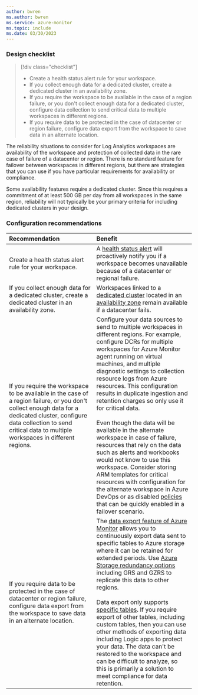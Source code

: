 ```yaml
---
author: bwren
ms.author: bwren
ms.service: azure-monitor
ms.topic: include
ms.date: 03/30/2023
---
```


### Design checklist

> [!div class="checklist"]
> - Create a health status alert rule for your workspace.
> - If you collect enough data for a dedicated cluster, create a dedicated cluster in an availability zone.
> - If you require the workspace to be available in the case of a region failure, or you don't collect enough data for a dedicated cluster, configure data collection to send critical data to multiple workspaces in different regions.
> - If you require data to be protected in the case of datacenter or region failure, configure data export from the workspace to save data in an alternate location.

The reliability situations to consider for Log Analytics workspaces are availability of the workspace and protection of collected data in the rare case of failure of a datacenter or region. There is no standard feature for failover between workspaces in different regions, but there are strategies that you can use if you have particular requirements for availability or compliance.

Some availability features require a dedicated cluster. Since this requires a commitment of at least 500 GB per day from all workspaces in the same region, reliability will not typically be your primary criteria for including dedicated clusters in your design.

### Configuration recommendations

| Recommendation | Benefit |
|:---|:---|
| Create a health status alert rule for your workspace. | A [health status alert](../logs/log-analytics-workspace-health.md#view-log-analytics-workspace-health-and-set-up-health-status-alerts) will proactively notify you if a workspace becomes unavailable because of a datacenter or regional failure. |
| If you collect enough data for a dedicated cluster, create a dedicated cluster in an availability zone. | Workspaces linked to a [dedicated cluster](../logs/logs-dedicated-clusters.md) located in an [availability zone](../logs/availability-zones.md#data-resilience---supported-regions) remain available if a datacenter fails. |
| If you require the workspace to be available in the case of a region failure, or you don't collect enough data for a dedicated cluster, configure data collection to send critical data to multiple workspaces in different regions. | Configure your data sources to send to multiple workspaces in different regions. For example, configure DCRs for multiple workspaces for Azure Monitor agent running on virtual machines, and multiple diagnostic settings to collection resource logs from Azure resources. This configuration results in duplicate ingestion and retention charges so only use it for critical data.<br><br>Even though the data will be available in the alternate workspace in case of failure, resources that rely on the data such as alerts and workbooks would not know to use this workspace. Consider storing ARM templates for critical resources with configuration for the alternate workspace in Azure DevOps or as disabled [policies](../../governance/policy/overview.md) that can be quickly enabled in a failover scenario. |
| If you require data to be protected in the case of datacenter or region failure, configure data export from the workspace to save data in an alternate location. | The [data export feature of Azure Monitor](../logs/logs-data-export.md) allows you to continuously export data sent to specific tables to Azure storage where it can be retained for extended periods. Use [Azure Storage redundancy options](../../storage/common/storage-redundancy.md#redundancy-in-a-secondary-region) including GRS and GZRS to replicate this data to other regions.<br><br>Data export only supports [specific tables](../logs/logs-data-export.md?tabs=portal#supported-tables). If you require export of other tables, including custom tables, then you can use other methods of exporting data including Logic apps to protect your data. The data can't be restored to the workspace and can be difficult to analyze, so this is primarily a solution to meet compliance for data retention. |
